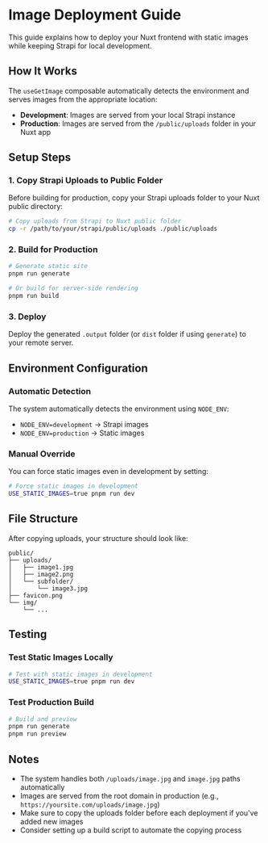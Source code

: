 # Image Deployment Guide

This guide explains how to deploy your Nuxt frontend with static images while keeping Strapi for local development.

## How It Works

The `useGetImage` composable automatically detects the environment and serves images from the appropriate location:

- **Development**: Images are served from your local Strapi instance
- **Production**: Images are served from the `/public/uploads` folder in your Nuxt app

## Setup Steps

### 1. Copy Strapi Uploads to Public Folder

Before building for production, copy your Strapi uploads folder to your Nuxt public directory:

```bash
# Copy uploads from Strapi to Nuxt public folder
cp -r /path/to/your/strapi/public/uploads ./public/uploads
```

### 2. Build for Production

```bash
# Generate static site
pnpm run generate

# Or build for server-side rendering
pnpm run build
```

### 3. Deploy

Deploy the generated `.output` folder (or `dist` folder if using `generate`) to your remote server.

## Environment Configuration

### Automatic Detection

The system automatically detects the environment using `NODE_ENV`:

- `NODE_ENV=development` → Strapi images
- `NODE_ENV=production` → Static images

### Manual Override

You can force static images even in development by setting:

```bash
# Force static images in development
USE_STATIC_IMAGES=true pnpm run dev
```

## File Structure

After copying uploads, your structure should look like:

```
public/
├── uploads/
│   ├── image1.jpg
│   ├── image2.png
│   └── subfolder/
│       └── image3.jpg
├── favicon.png
└── img/
    └── ...
```

## Testing

### Test Static Images Locally

```bash
# Test with static images in development
USE_STATIC_IMAGES=true pnpm run dev
```

### Test Production Build

```bash
# Build and preview
pnpm run generate
pnpm run preview
```

## Notes

- The system handles both `/uploads/image.jpg` and `image.jpg` paths automatically
- Images are served from the root domain in production (e.g., `https://yoursite.com/uploads/image.jpg`)
- Make sure to copy the uploads folder before each deployment if you've added new images
- Consider setting up a build script to automate the copying process
